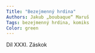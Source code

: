 ```yaml
---
Title: "Bezejmenný hrdina"
Authors: Jakub „boubaque“ Maruš
Tags: bezejmenný hrdina, komiks
Color: green
---
```

Díl XXXI. Záskok
